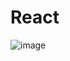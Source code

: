 # React
![image](https://github.com/alpolcaymis/React/assets/71964088/dcce5f2c-0373-483a-9b5e-800328b553b9)
